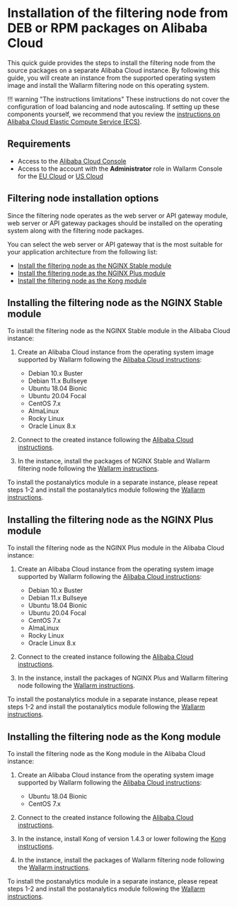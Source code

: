 # Installation of the filtering node from DEB or RPM packages on Alibaba Cloud

This quick guide provides the steps to install the filtering node from the source packages on a separate Alibaba Cloud instance. By following this guide, you will create an instance from the supported operating system image and install the Wallarm filtering node on this operating system.

!!! warning "The instructions limitations"
    These instructions do not cover the configuration of load balancing and node autoscaling. If setting up these components yourself, we recommend that you review the [instructions on Alibaba Cloud Elastic Compute Service (ECS)](https://www.alibabacloud.com/product/ecs).

## Requirements

* Access to the [Alibaba Cloud Console](https://account.alibabacloud.com/login/login.htm)
* Access to the account with the **Administrator** role in Wallarm Console for the [EU Cloud](https://my.wallarm.com/) or [US Cloud](https://us1.my.wallarm.com/)

## Filtering node installation options

Since the filtering node operates as the web server or API gateway module, web server or API gateway packages should be installed on the operating system along with the filtering node packages.

You can select the web server or API gateway that is the most suitable for your application architecture from the following list:

* [Install the filtering node as the NGINX Stable module](#installing-the-filtering-node-as-the-nginx-stable-module)
* [Install the filtering node as the NGINX Plus module](#installing-the-filtering-node-as-the-nginx-plus-module)
* [Install the filtering node as the Kong module](#installing-the-filtering-node-as-the-kong-module)

## Installing the filtering node as the NGINX Stable module

To install the filtering node as the NGINX Stable module in the Alibaba Cloud instance:

1. Create an Alibaba Cloud instance from the operating system image supported by Wallarm following the [Alibaba Cloud instructions](https://www.alibabacloud.com/help/doc-detail/87190.htm):

    * Debian 10.x Buster
    * Debian 11.x Bullseye
    * Ubuntu 18.04 Bionic
    * Ubuntu 20.04 Focal
    * CentOS 7.x
    * AlmaLinux
    * Rocky Linux
    * Oracle Linux 8.x
2. Connect to the created instance following the [Alibaba Cloud instructions](https://www.alibabacloud.com/help/doc-detail/71529.htm).
3. In the instance, install the packages of NGINX Stable and Wallarm filtering node following the [Wallarm instructions](../../../waf-installation/nginx/dynamic-module.md).

To install the postanalytics module in a separate instance, please repeat steps 1-2 and install the postanalytics module following the [Wallarm instructions](../../../admin-en/installation-postanalytics-en.md).

## Installing the filtering node as the NGINX Plus module

To install the filtering node as the NGINX Plus module in the Alibaba Cloud instance:

1. Create an Alibaba Cloud instance from the operating system image supported by Wallarm following the [Alibaba Cloud instructions](https://www.alibabacloud.com/help/doc-detail/87190.htm):

    * Debian 10.x Buster
    * Debian 11.x Bullseye
    * Ubuntu 18.04 Bionic
    * Ubuntu 20.04 Focal
    * CentOS 7.x
    * AlmaLinux
    * Rocky Linux
    * Oracle Linux 8.x
2. Connect to the created instance following the [Alibaba Cloud instructions](https://www.alibabacloud.com/help/doc-detail/71529.htm).
3. In the instance, install the packages of NGINX Plus and Wallarm filtering node following the [Wallarm instructions](../../../waf-installation/nginx/dynamic-module.md).

To install the postanalytics module in a separate instance, please repeat steps 1-2 and install the postanalytics module following the [Wallarm instructions](../../../admin-en/installation-postanalytics-en.md).

## Installing the filtering node as the Kong module

To install the filtering node as the Kong module in the Alibaba Cloud instance:

1. Create an Alibaba Cloud instance from the operating system image supported by Wallarm following the [Alibaba Cloud instructions](https://www.alibabacloud.com/help/doc-detail/87190.htm):

    * Ubuntu 18.04 Bionic
    * CentOS 7.x
2. Connect to the created instance following the [Alibaba Cloud instructions](https://www.alibabacloud.com/help/doc-detail/71529.htm).
3. In the instance, install Kong of version 1.4.3 or lower following the [Kong instructions](https://konghq.com/get-started/#install).
4. In the instance, install the packages of Wallarm filtering node following the [Wallarm instructions](../../../admin-en/installation-kong-en.md).

To install the postanalytics module in a separate instance, please repeat steps 1-2 and install the postanalytics module following the [Wallarm instructions](../../../admin-en/installation-postanalytics-en.md).

